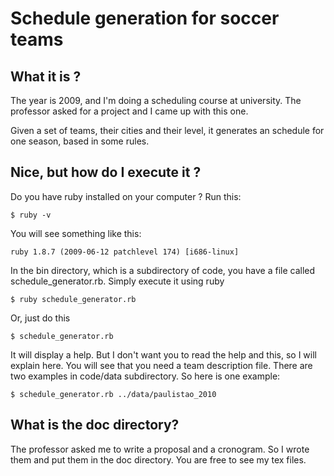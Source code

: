 Schedule generation for soccer teams
====================================

What it is ?
------------

The year is 2009, and I'm doing a scheduling course
at university. The professor asked for a project and
I came up with this one.

Given a set of teams, their cities and their level,
it generates an schedule for one season, based in some 
rules.

Nice, but how do I execute it ?
-------------------------------

Do you have ruby installed on your computer ? Run this:

    $ ruby -v

You will see something like this:

    ruby 1.8.7 (2009-06-12 patchlevel 174) [i686-linux]

In the bin directory, which is a subdirectory of
code, you have a file called schedule_generator.rb. Simply execute
it using ruby

    $ ruby schedule_generator.rb

Or, just do this
  
    $ schedule_generator.rb

It will display a help. But I don't want you to read the help and this, so 
I will explain here. You will see that you need a team description file. 
There are two examples in code/data subdirectory. So here is one example:

    $ schedule_generator.rb ../data/paulistao_2010


What is the doc directory?
--------------------------

The professor asked me to write a proposal and a cronogram. So I wrote them and 
put them in the doc directory. You are free to see my tex files.

